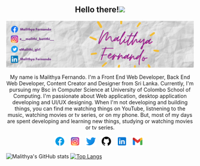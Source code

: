 <h2 align="center">Hello there!<img src="https://raw.githubusercontent.com/MartinHeinz/MartinHeinz/master/wave.gif" width="30px"></h2>

[![Malithya Fernando's header](https://github.com/MalithyaFernando/MalithyaFernando/blob/main/images/Malithya%20Fernando.png)](https://github.com/MalithyaFernando)

<p align="center"> My name is Malithya Fernando. I'm a Front End Web Developer, Back End Web Developer, Content Creator and Designer from Sri Lanka. Currently, I'm pursuing my Bsc in Computer Science at University of Colombo School of Computing. I'm passionate about Web application, desktop application developing and UI/UX designing. When I'm not developing and building things, you can find me watching things on YouTube, listnening to the music, watching movies or tv series, or on my phone. But, most of my days are spent developing and learning new things, studying or watching movies or tv series.</p>

<p align="center">
<a href="https://www.facebook.com/malithya.fernando.7"><img height="30" src="https://github.com/MalithyaFernando/MalithyaFernando/blob/main/images/icons8-facebook-48.png"></a>&nbsp;&nbsp;
<a href="https://www.instagram.com/__malithi_batithi__/"><img height="30" src="https://github.com/MalithyaFernando/MalithyaFernando/blob/main/images/icons8-instagram-48.png"></a>&nbsp;&nbsp;
<a href="https://twitter.com/Malithi_girl"><img height="30" src="https://github.com/MalithyaFernando/MalithyaFernando/blob/main/images/icons8-twitter-48.png"></a>&nbsp;&nbsp;
<a href="https://github.com/MalithyaFernando"><img height="30" src="https://github.com/MalithyaFernando/MalithyaFernando/blob/main/images/icons8-github-48.png"></a>&nbsp;&nbsp;
<a href="https://www.linkedin.com/in/malithya-fernando-a3388a4b/"><img height="30" src="https://github.com/MalithyaFernando/MalithyaFernando/blob/main/images/icons8-linkedin-48.png"></a>&nbsp;&nbsp;
<a href="mailto:malithyafernando@gmail.com"><img height="30" src="https://github.com/MalithyaFernando/MalithyaFernando/blob/main/images/icons8-gmail-48.png"></a>&nbsp;&nbsp;
</p>

![Malithya's GitHub stats](https://github-readme-stats.vercel.app/api?username=MalithyaFernando&show_icons=true&theme=buefy&hide=contribs)
[![Top Langs](https://github-readme-stats.vercel.app/api/top-langs/?username=MalithyaFernando&layout=compact&theme=buefy)](https://github.com/anuraghazra/github-readme-stats)
